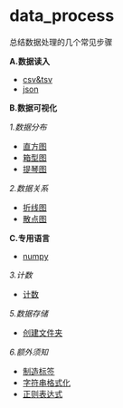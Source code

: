 # data_process
总结数据处理的几个常见步骤

**A.数据读入**

- [csv&tsv](read/csv.md)
- [json](read/json.md)

**B.数据可视化**

*1.数据分布*

- [直方图](dis/hist.md)
- [箱型图](dis/box.md)
- [提琴图](dis/violin.md)

*2.数据关系*

- [折线图](relation/line.md)
- [散点图](relation/scatter.md)

**C.专用语言**
- [numpy](languages/numpy.md)

*3.计数*
- [计数](Count/count.md)

*5.数据存储*
- [创建文件夹](store/folder.md)

*6.额外须知*

- [制造标签](extra/labels.md)
- [字符串格式化](extra/format.md)
- [正则表达式](extra/re.md)